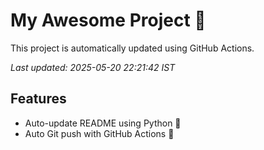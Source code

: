 # My Awesome Project 🚀

This project is automatically updated using GitHub Actions.

_Last updated: 2025-05-20 22:21:42 IST_

## Features
- Auto-update README using Python 🐍
- Auto Git push with GitHub Actions 🤖
